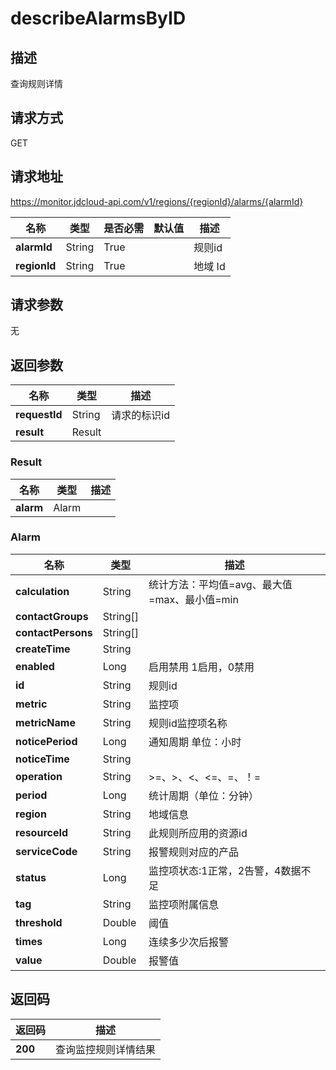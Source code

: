 # describeAlarmsByID


## 描述
查询规则详情

## 请求方式
GET

## 请求地址
https://monitor.jdcloud-api.com/v1/regions/{regionId}/alarms/{alarmId}

|名称|类型|是否必需|默认值|描述|
|---|---|---|---|---|
|**alarmId**|String|True| |规则id|
|**regionId**|String|True| |地域 Id|

## 请求参数
无


## 返回参数
|名称|类型|描述|
|---|---|---|
|**requestId**|String|请求的标识id|
|**result**|Result| |

### Result
|名称|类型|描述|
|---|---|---|
|**alarm**|Alarm| |
### Alarm
|名称|类型|描述|
|---|---|---|
|**calculation**|String|统计方法：平均值=avg、最大值=max、最小值=min|
|**contactGroups**|String[]| |
|**contactPersons**|String[]| |
|**createTime**|String| |
|**enabled**|Long|启用禁用 1启用，0禁用|
|**id**|String|规则id|
|**metric**|String|监控项|
|**metricName**|String|规则id监控项名称|
|**noticePeriod**|Long|通知周期 单位：小时|
|**noticeTime**|String| |
|**operation**|String|>=、>、<、<=、=、！=|
|**period**|Long|统计周期（单位：分钟）|
|**region**|String|地域信息|
|**resourceId**|String|此规则所应用的资源id|
|**serviceCode**|String|报警规则对应的产品|
|**status**|Long|监控项状态:1正常，2告警，4数据不足|
|**tag**|String|监控项附属信息|
|**threshold**|Double|阈值|
|**times**|Long|连续多少次后报警|
|**value**|Double|报警值|

## 返回码
|返回码|描述|
|---|---|
|**200**|查询监控规则详情结果|
